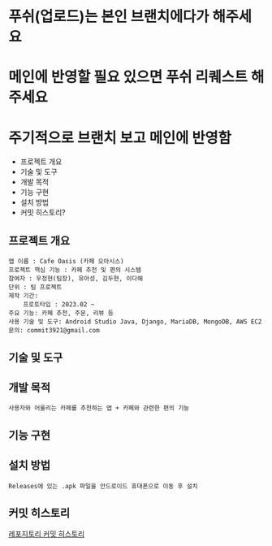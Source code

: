 # 푸쉬(업로드)는 본인 브랜치에다가 해주세요
# 메인에 반영할 필요 있으면 푸쉬 리퀘스트 해주세요
# 주기적으로 브랜치 보고 메인에 반영함


- 프로젝트 개요
- 기술 및 도구
- 개발 목적
- 기능 구현
- 설치 방법
- 커밋 히스토리?

## **프로젝트 개요**
    앱 이름 : Cafe Oasis (카페 오아시스)
    프로젝트 핵심 기능 : 카페 추천 및 편의 시스템
    참여자 : 우정현(팀장), 유아성, 김두현, 이다해
    단위 : 팀 프로젝트
    제작 기간: 
        프로토타입 : 2023.02 ~ 
    주요 기능: 카페 추천, 주문, 리뷰 등
    사용 기술 및 도구: Android Studio Java, Django, MariaDB, MongoDB, AWS EC2
    문의: commit3921@gmail.com

## **기술 및 도구**

## **개발 목적**
    사용자와 어울리는 카페를 추천하는 앱 + 카페와 관련한 편의 기능

## **기능 구현**
    
## **설치 방법**
    Releases에 있는 .apk 파일을 안드로이드 휴대폰으로 이동 후 설치

## **커밋 히스토리**
[레포지토리 커밋 히스토리](https://github.com/CommitTheKermit/Cafe_Oasis/commits/woo)



